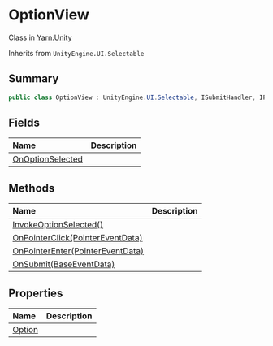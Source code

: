 # OptionView

Class in [Yarn.Unity](api/csharp/yarn.unity.md)

Inherits from `UnityEngine.UI.Selectable`

## Summary



```csharp
public class OptionView : UnityEngine.UI.Selectable, ISubmitHandler, IPointerClickHandler, IPointerEnterHandler
```

## Fields

|Name|Description|
|:---|:---|
|[OnOptionSelected](api/csharp/yarn.unity.optionview.onoptionselected.md)||

## Methods

|Name|Description|
|:---|:---|
|[InvokeOptionSelected()](api/csharp/yarn.unity.optionview.invokeoptionselected.md)||
|[OnPointerClick(PointerEventData)](api/csharp/yarn.unity.optionview.onpointerclick.md)||
|[OnPointerEnter(PointerEventData)](api/csharp/yarn.unity.optionview.onpointerenter.md)||
|[OnSubmit(BaseEventData)](api/csharp/yarn.unity.optionview.onsubmit.md)||

## Properties

|Name|Description|
|:---|:---|
|[Option](api/csharp/yarn.unity.optionview.option.md)||

